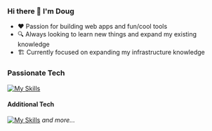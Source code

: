 ### Hi there 👋 I'm Doug

- ❤️ Passion for building web apps and fun/cool tools 
- 🔍 Always looking to learn new things and expand my existing knowledge
- 🏗️ Currently focused on expanding my infrastructure knowledge

### Passionate Tech
[![My Skills](https://skillicons.dev/icons?i=ts,nextjs,planetscale,prisma,vercel,docker,bots)](https://skillicons.dev)

#### Additional Tech

[![My Skills](https://skillicons.dev/icons?i=cs,dotnet,mysql,nodejs,postgres)](https://skillicons.dev)
*and more...*

<!--
**dmick92/dmick92** is a ✨ _special_ ✨ repository because its `README.md` (this file) appears on your GitHub profile.

Here are some ideas to get you started:

- 🔭 I’m currently working on ...
- 🌱 I’m currently learning ...
- 👯 I’m looking to collaborate on ...
- 🤔 I’m looking for help with ...
- 💬 Ask me about ...
- 📫 How to reach me: ...
- 😄 Pronouns: ...
- ⚡ Fun fact: ...
-->
